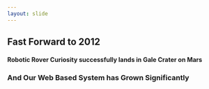 ```yaml
---
layout: slide
---
```


## Fast Forward to 2012

#### Robotic Rover **Curiosity** successfully lands in Gale Crater on Mars

### And Our Web Based System has Grown Significantly
 